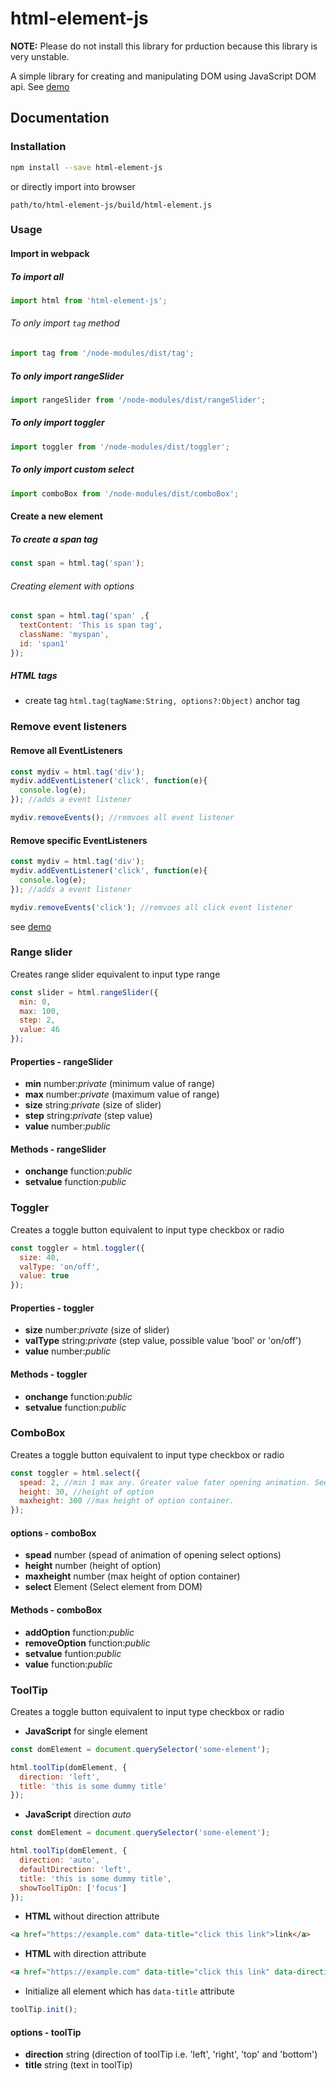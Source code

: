 # html-element-js

**NOTE:** Please do not install this library for prduction because this library is very unstable.

A simple library for creating and manipulating DOM using JavaScript DOM api.
See [demo](https://deadlyjack.github.io/html-element-js/demo/)

## Documentation

### Installation

```bash
npm install --save html-element-js
```

or directly import into browser

```text
path/to/html-element-js/build/html-element.js
```

### Usage

#### Import in webpack

##### To import all

```javascript
import html from 'html-element-js';
```

###### To only import `tag` method

```javascript
import tag from '/node-modules/dist/tag';
```

##### To only import rangeSlider

```javascript
import rangeSlider from '/node-modules/dist/rangeSlider';
```

##### To only import toggler

```javascript
import toggler from '/node-modules/dist/toggler';
```

##### To only import custom select

```javascript
import comboBox from '/node-modules/dist/comboBox';
```

#### Create a new element

##### To create a span tag

```javascript
const span = html.tag('span');
```

###### Creating element with options

```javascript
const span = html.tag('span' ,{
  textContent: 'This is span tag',
  className: 'myspan',
  id: 'span1'
});
```

##### HTML tags

* create tag `html.tag(tagName:String, options?:Object)` anchor tag

### Remove event listeners

#### Remove all EventListeners

```javascript
const mydiv = html.tag('div');
mydiv.addEventListener('click', function(e){
  console.log(e);
}); //adds a event listener

mydiv.removeEvents(); //remvoes all event listener
```

#### Remove specific EventListeners

```javascript
const mydiv = html.tag('div');
mydiv.addEventListener('click', function(e){
  console.log(e);
}); //adds a event listener

mydiv.removeEvents('click'); //remvoes all click event listener
```

see [demo](https://deadlyjack.github.io/html-element-js/#bubble)

### Range slider

Creates range slider equivalent to input type range

```javascript
const slider = html.rangeSlider({
  min: 0,
  max: 100,
  step: 2,
  value: 46
});
```

#### Properties - rangeSlider

* **min** number:*private* (minimum value of range)
* **max** number:*private* (maximum value of range)
* **size** string:*private* (size of slider)
* **step** string:*private* (step value)
* **value** number:*public*

#### Methods - rangeSlider

* **onchange** function:*public*
* **setvalue** function:*public*

### Toggler

Creates a toggle button equivalent to input type checkbox or radio

```javascript
const toggler = html.toggler({
  size: 40,
  valType: 'on/off',
  value: true
});
```

#### Properties - toggler

* **size** number:*private* (size of slider)
* **valType** string:*private* (step value, possible value 'bool' or 'on/off')
* **value** number:*public*

#### Methods - toggler

* **onchange** function:*public*
* **setvalue** function:*public*

### ComboBox

Creates a toggle button equivalent to input type checkbox or radio

```javascript
const toggler = html.select({
  spead: 2, //min 1 max any. Greater value fater opening animation. See in demo
  height: 30, //height of option
  maxheight: 300 //max height of option container.
});
```

#### options - comboBox

* **spead** number (spead of animation of opening select options)
* **height** number (height of option)
* **maxheight** number (max height of option container)
* **select** Element (Select element from DOM)

#### Methods - comboBox

* **addOption** function:*public*
* **removeOption** function:*public*
* **setvalue** funtion:*public*
* **value** function:*public*

### ToolTip

Creates a toggle button equivalent to input type checkbox or radio

* **JavaScript** for single element

```javascript
const domElement = document.querySelector('some-element');

html.toolTip(domElement, {
  direction: 'left',
  title: 'this is some dummy title'
});
```
* **JavaScript** direction *auto*

```javascript
const domElement = document.querySelector('some-element');

html.toolTip(domElement, {
  direction: 'auto',
  defaultDirection: 'left',
  title: 'this is some dummy title',
  showToolTipOn: ['focus']
});
```

* **HTML** without direction attribute

```HTML
<a href="https://example.com" data-title="click this link">link</a>
```

* **HTML** with direction attribute

```HTML
<a href="https://example.com" data-title="click this link" data-direction="left">link</a>
```

* Initialize all element which has `data-title` attribute

```javascript
toolTip.init();
```

#### options - toolTip

* **direction** string (direction of toolTip i.e. 'left', 'right', 'top' and 'bottom')
* **title** string (text in toolTip)
